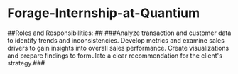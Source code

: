 # Forage-Internship-at-Quantium
##Roles and Responsibilities: ##
###Analyze transaction and customer data to identify trends and inconsistencies. 
Develop metrics and examine sales drivers to gain insights into overall sales performance. 
Create visualizations and prepare findings to formulate a clear recommendation for the client's strategy.###
